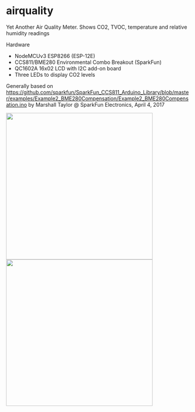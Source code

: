 # airquality

Yet Another Air Quality Meter. Shows CO2, TVOC, temperature and relative humidity readings

Hardware
* NodeMCUv3 ESP8266 (ESP-12E)
* CCS811/BME280 Environmental Combo Breakout (SparkFun)
* QC1602A 16x02 LCD with I2C add-on board
* Three LEDs to display CO2 levels

Generally based on https://github.com/sparkfun/SparkFun_CCS811_Arduino_Library/blob/master/examples/Example2_BME280Compensation/Example2_BME280Compensation.ino by Marshall Taylor @ SparkFun Electronics, April 4, 2017

<img src="https://i.imgur.com/D9KxzzA.jpg" height="400">
<img src="https://i.imgur.com/gxnanGl.jpg" height="400">
